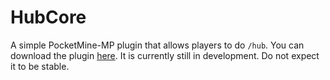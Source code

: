 # HubCore
A simple PocketMine-MP plugin that allows players to do `/hub`. You can download the plugin [here](https://github.com/IceCruelStuff/HubCore/releases). It is currently still in development. Do not expect it to be stable.
